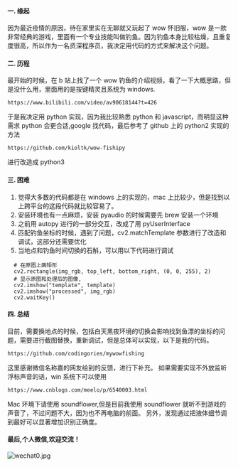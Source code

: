 #### 一. 缘起

因为最近疫情的原因，待在家里实在无聊就又玩起了 wow 怀旧服，wow 是一款非常经典的游戏，里面有一个专业技能叫做钓鱼。因为钓鱼本身比较枯燥，且重复度很高，所以作为一名资深程序员，我决定用代码的方式来解决这个问题。

#### 二. 历程

最开始的时候，在 b 站上找了一个 wow 钓鱼的介绍视频，看了一下大概思路，但是没什么用，里面用的是按键精灵且系统为 windows.

```
https://www.bilibili.com/video/av90618144?t=426
```

于是我决定用 python 实现，因为我比较熟悉 python 和 javascript，而明显这种需求 python 会更合适,google 找代码，最后参考了 github 上的 python2 实现的方法

```
https://github.com/kioltk/wow-fishipy
```

进行改造成 python3

#### 三. 困难

1. 觉得大多数的代码都是在 windows 上的实现的，mac 上比较少，但是找到以上跨平台的这段代码就比较容易了。
2. 安装环境也有一点麻烦，安装 pyaudio 的时候需要先 brew 安装一个环境
3. 之前用 autopy 进行的一部分交互，改成了用 pyUserInterface
4. 匹配钓鱼坐标的时候，遇到了问题，cv2.matchTemplate 参数进行了改造和调试，这部分还需要优化
5. 当地点和钓鱼时间切换的石斛，可以用以下代码进行调试

```
  # 在原图上画矩形
  cv2.rectangle(img_rgb, top_left, bottom_right, (0, 0, 255), 2)
  # 显示原图和处理后的图像,
  cv2.imshow("template", template)
  cv2.imshow("processed", img_rgb)
  cv2.waitKey()
```

#### 四. 总结

目前，需要换地点的时候，包括白天黑夜环境的切换会影响找到鱼漂的坐标的问题，需要进行截图替换，重新调试，但是总体可以实现，以下是我的代码。

```
https://github.com/codingories/mywowfishing
```

这里感谢微信名称嘉的网友给到的反馈，进行下补充。
如果需要实现不外放监听浮标声音的话，win 系统下可以使用

```
https://www.cnblogs.com/meelo/p/6540003.html
```

Mac 环境下请使用 soundflower,但是目前我使用 soundflower 就听不到游戏的声音了，不过问题不大，因为也不再电脑的前面。
另外，发现通过把液体细节调到最好可以显著增加识别正确度。

#### 最后,个人微信,欢迎交流！

![wechat0.jpg](https://i.loli.net/2020/01/30/mbV7Q3XqxedsJKP.jpg)
